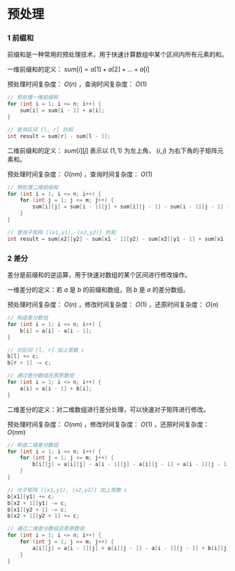 # 预处理

### 1 前缀和

前缀和是一种常用的预处理技术，用于快速计算数组中某个区间内所有元素的和。

一维前缀和的定义： $sum[i] = a[1] + a[2] + ... + a[i]$

预处理时间复杂度： $O(n)$ ，查询时间复杂度： $O(1)$

```cpp
// 预处理一维前缀和
for (int i = 1; i <= n; i++) {
    sum[i] = sum[i - 1] + a[i];
}

// 查询区间 [l, r] 的和
int result = sum[r] - sum[l - 1];
```

二维前缀和的定义： $sum[i][j]$ 表示以 $(1, 1)$ 为左上角， $(i, j)$ 为右下角的子矩阵元素和。

预处理时间复杂度： $O(nm)$ ，查询时间复杂度： $O(1)$

```cpp
// 预处理二维前缀和
for (int i = 1; i <= n; i++) {
    for (int j = 1; j <= m; j++) {
        sum[i][j] = sum[i - 1][j] + sum[i][j - 1] - sum[i - 1][j - 1] + a[i][j];
    }
}

// 查询子矩阵 [(x1,y1), (x2,y2)] 的和
int result = sum[x2][y2] - sum[x1 - 1][y2] - sum[x2][y1 - 1] + sum[x1 - 1][y1 - 1];
```

### 2 差分

差分是前缀和的逆运算，用于快速对数组的某个区间进行修改操作。

一维差分的定义：若 $a$ 是 $b$ 的前缀和数组，则 $b$ 是 $a$ 的差分数组。

预处理时间复杂度： $O(n)$ ，修改时间复杂度： $O(1)$ ，还原时间复杂度： $O(n)$

```cpp
// 构造差分数组
for (int i = 1; i <= n; i++) {
    b[i] = a[i] - a[i - 1];
}

// 对区间 [l, r] 加上常数 c
b[l] += c;
b[r + 1] -= c;

// 通过差分数组还原原数组
for (int i = 1; i <= n; i++) {
    a[i] = a[i - 1] + b[i];
}
```

二维差分的定义：对二维数组进行差分处理，可以快速对子矩阵进行修改。

预处理时间复杂度： $O(nm)$ ，修改时间复杂度： $O(1)$ ，还原时间复杂度： $O(nm)$

```cpp
// 构造二维差分数组
for (int i = 1; i <= n; i++) {
    for (int j = 1; j <= m; j++) {
        b[i][j] = a[i][j] - a[i - 1][j] - a[i][j - 1] + a[i - 1][j - 1];
    }
}

// 对子矩阵 [(x1,y1), (x2,y2)] 加上常数 c
b[x1][y1] += c;
b[x2 + 1][y1] -= c;
b[x1][y2 + 1] -= c;
b[x2 + 1][y2 + 1] += c;

// 通过二维差分数组还原原数组
for (int i = 1; i <= n; i++) {
    for (int j = 1; j <= m; j++) {
        a[i][j] = a[i - 1][j] + a[i][j - 1] - a[i - 1][j - 1] + b[i][j];
    }
}
```
